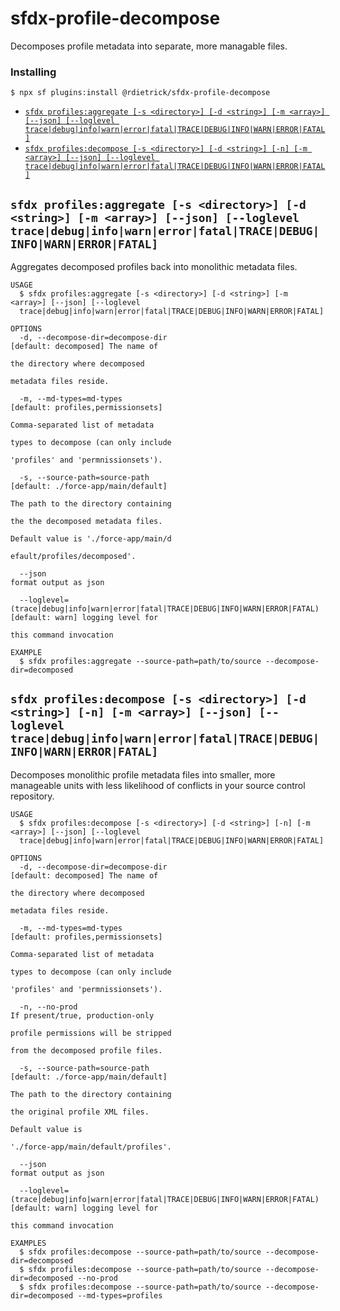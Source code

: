 sfdx-profile-decompose
======================

Decomposes profile metadata into separate, more managable files.


<!-- install -->
### Installing

```sh-session
$ npx sf plugins:install @rdietrick/sfdx-profile-decompose
```


<!-- commands -->
* [`sfdx profiles:aggregate [-s <directory>] [-d <string>] [-m <array>] [--json] [--loglevel trace|debug|info|warn|error|fatal|TRACE|DEBUG|INFO|WARN|ERROR|FATAL]`](#sfdx-profilesaggregate--s-directory--d-string--m-array---json---loglevel-tracedebuginfowarnerrorfataltracedebuginfowarnerrorfatal)
* [`sfdx profiles:decompose [-s <directory>] [-d <string>] [-n] [-m <array>] [--json] [--loglevel trace|debug|info|warn|error|fatal|TRACE|DEBUG|INFO|WARN|ERROR|FATAL]`](#sfdx-profilesdecompose--s-directory--d-string--n--m-array---json---loglevel-tracedebuginfowarnerrorfataltracedebuginfowarnerrorfatal)

## `sfdx profiles:aggregate [-s <directory>] [-d <string>] [-m <array>] [--json] [--loglevel trace|debug|info|warn|error|fatal|TRACE|DEBUG|INFO|WARN|ERROR|FATAL]`

Aggregates decomposed profiles back into monolithic metadata files.

```
USAGE
  $ sfdx profiles:aggregate [-s <directory>] [-d <string>] [-m <array>] [--json] [--loglevel 
  trace|debug|info|warn|error|fatal|TRACE|DEBUG|INFO|WARN|ERROR|FATAL]

OPTIONS
  -d, --decompose-dir=decompose-dir                                                 [default: decomposed] The name of
                                                                                    the directory where decomposed
                                                                                    metadata files reside.

  -m, --md-types=md-types                                                           [default: profiles,permissionsets]
                                                                                    Comma-separated list of metadata
                                                                                    types to decompose (can only include
                                                                                    'profiles' and 'permnissionsets').

  -s, --source-path=source-path                                                     [default: ./force-app/main/default]
                                                                                    The path to the directory containing
                                                                                    the the decomposed metadata files.
                                                                                    Default value is './force-app/main/d
                                                                                    efault/profiles/decomposed'.

  --json                                                                            format output as json

  --loglevel=(trace|debug|info|warn|error|fatal|TRACE|DEBUG|INFO|WARN|ERROR|FATAL)  [default: warn] logging level for
                                                                                    this command invocation

EXAMPLE
  $ sfdx profiles:aggregate --source-path=path/to/source --decompose-dir=decomposed
```


## `sfdx profiles:decompose [-s <directory>] [-d <string>] [-n] [-m <array>] [--json] [--loglevel trace|debug|info|warn|error|fatal|TRACE|DEBUG|INFO|WARN|ERROR|FATAL]`

Decomposes monolithic profile metadata files into smaller, more manageable units with less likelihood of conflicts in your source control repository.

```
USAGE
  $ sfdx profiles:decompose [-s <directory>] [-d <string>] [-n] [-m <array>] [--json] [--loglevel 
  trace|debug|info|warn|error|fatal|TRACE|DEBUG|INFO|WARN|ERROR|FATAL]

OPTIONS
  -d, --decompose-dir=decompose-dir                                                 [default: decomposed] The name of
                                                                                    the directory where decomposed
                                                                                    metadata files reside.

  -m, --md-types=md-types                                                           [default: profiles,permissionsets]
                                                                                    Comma-separated list of metadata
                                                                                    types to decompose (can only include
                                                                                    'profiles' and 'permnissionsets').

  -n, --no-prod                                                                     If present/true, production-only
                                                                                    profile permissions will be stripped
                                                                                    from the decomposed profile files.

  -s, --source-path=source-path                                                     [default: ./force-app/main/default]
                                                                                    The path to the directory containing
                                                                                    the original profile XML files.
                                                                                    Default value is
                                                                                    './force-app/main/default/profiles'.

  --json                                                                            format output as json

  --loglevel=(trace|debug|info|warn|error|fatal|TRACE|DEBUG|INFO|WARN|ERROR|FATAL)  [default: warn] logging level for
                                                                                    this command invocation

EXAMPLES
  $ sfdx profiles:decompose --source-path=path/to/source --decompose-dir=decomposed
  $ sfdx profiles:decompose --source-path=path/to/source --decompose-dir=decomposed --no-prod
  $ sfdx profiles:decompose --source-path=path/to/source --decompose-dir=decomposed --md-types=profiles
```

